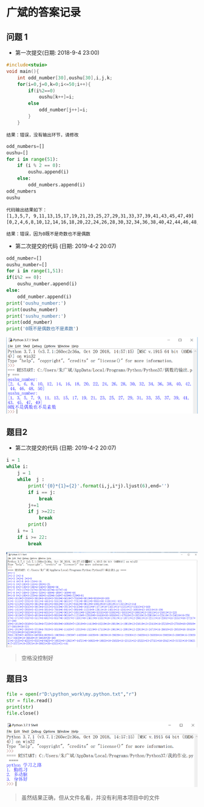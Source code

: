# 广斌的答案记录

## 问题 1
* 第一次提交(日期: 2018-9-4 23:00)
```C
#include<stuio>
void main(){
    int odd_number[30],oushu[30],i,j,k;
    for(i=0,j=0,k=0;i<=50;i++){
        if(i%2==0)
            oushu[k++]=i;
        else
            odd_number[j++]=i;
        }
    }
```
```
结果：错误，没有输出环节，请修改
```

```python
odd_numbers=[]
oushu=[]
for i in range(51):
    if (i % 2 == 0):
        oushu.append(i)
    else:
        odd_numbers.append(i)    
odd_numbers
oushu
```
```
代码输出结果如下：
[1,3,5,7, 9,11,13,15,17,19,21,23,25,27,29,31,33,37,39,41,43,45,47,49]
[0,2,4,6,8,10,12,14,16,18,20,22,24,26,28,30,32,34,36,38,40,42,44,46,48,50]
```
```
结果：错误，因为0既不是奇数也不是偶数
```
* 第二次提交的代码 (日期: 2019-4-2 20:07)
```python
odd_number=[]
oushu_number=[]
for i in range(1,51):
if(i%2 == 0):
    oushu_number.append(i)
else:
    odd_number.append(i)
print('oushu_number:')
print(oushu_number)
print('sushu_number:')
print(odd_number)
print('0既不是偶数也不是素数')
```
![](imgs/题目1.png)
## 题目2
* 第二次提交的代码 (日期: 2019-4-2 20:07)
```python
i = 1
while i:
    j = 1 
    while  j :
        print('{0}*{1}={2}'.format(i,j,i*j).ljust(6),end='')
        if i == j:
            break
        j+=1
        if j >=22:
            break
        print()
    i += 1
    if i >= 22:
        break
```
![](imgs/题目2.png)
>空格没控制好
## 题目3
```python
file = open(r"D:\python_work\my.python.txt","r")
str = file.read()
print(str)
file.close()
```
![](imgs/题目3.png)
>虽然结果正确，但从文件名看，并没有利用本项目中的文件